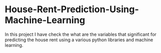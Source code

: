 # House-Rent-Prediction-Using-Machine-Learning
In this project I have check the what are the variables that significant for predicting the house rent using a various python libraries and machine learning.
